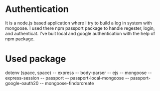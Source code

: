 # Authentication 
It is a node.js based application where I try to build a log in system with mongoose. I used there npm passport package to handle regester, login, and authenticat. I've buit local and google authentication with the help of npm package.

# Used package 

 dotenv (space, space)
-- express
-- body-parser
-- ejs
-- mongoose
-- express-session
-- passport
-- passport-local-mongoose
-- passport-google-oauth20
-- mongoose-findorcreate
